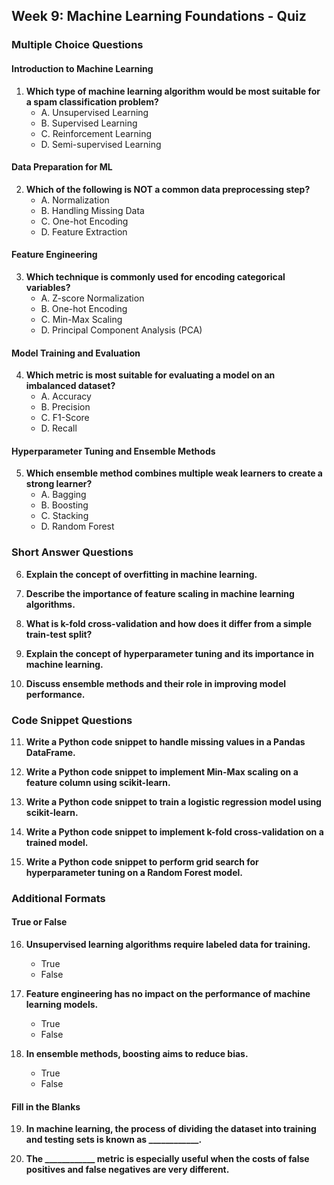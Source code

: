 ﻿## Week 9: Machine Learning Foundations - Quiz

### Multiple Choice Questions

#### Introduction to Machine Learning

1. **Which type of machine learning algorithm would be most suitable for a spam classification problem?**
    - A. Unsupervised Learning
    - B. Supervised Learning
    - C. Reinforcement Learning
    - D. Semi-supervised Learning

#### Data Preparation for ML

2. **Which of the following is NOT a common data preprocessing step?**
    - A. Normalization
    - B. Handling Missing Data
    - C. One-hot Encoding
    - D. Feature Extraction

#### Feature Engineering

3. **Which technique is commonly used for encoding categorical variables?**
    - A. Z-score Normalization
    - B. One-hot Encoding
    - C. Min-Max Scaling
    - D. Principal Component Analysis (PCA)

#### Model Training and Evaluation

4. **Which metric is most suitable for evaluating a model on an imbalanced dataset?**
    - A. Accuracy
    - B. Precision
    - C. F1-Score
    - D. Recall

#### Hyperparameter Tuning and Ensemble Methods

5. **Which ensemble method combines multiple weak learners to create a strong learner?**
    - A. Bagging
    - B. Boosting
    - C. Stacking
    - D. Random Forest

### Short Answer Questions

6. **Explain the concept of overfitting in machine learning.**

7. **Describe the importance of feature scaling in machine learning algorithms.**

8. **What is k-fold cross-validation and how does it differ from a simple train-test split?**

9. **Explain the concept of hyperparameter tuning and its importance in machine learning.**

10. **Discuss ensemble methods and their role in improving model performance.**

### Code Snippet Questions

11. **Write a Python code snippet to handle missing values in a Pandas DataFrame.**

12. **Write a Python code snippet to implement Min-Max scaling on a feature column using scikit-learn.**

13. **Write a Python code snippet to train a logistic regression model using scikit-learn.**

14. **Write a Python code snippet to implement k-fold cross-validation on a trained model.**

15. **Write a Python code snippet to perform grid search for hyperparameter tuning on a Random Forest model.**

### Additional Formats

#### True or False

16. **Unsupervised learning algorithms require labeled data for training.**
    - True
    - False

17. **Feature engineering has no impact on the performance of machine learning models.**
    - True
    - False

18. **In ensemble methods, boosting aims to reduce bias.**
    - True
    - False

#### Fill in the Blanks

19. **In machine learning, the process of dividing the dataset into training and testing sets is known as ____________.**

20. **The ____________ metric is especially useful when the costs of false positives and false negatives are very different.**

